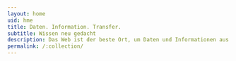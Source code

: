 ```yaml
---
layout: home
uid: hme
title: Daten. Information. Transfer.
subtitle: Wissen neu gedacht
description: Das Web ist der beste Ort, um Daten und Informationen aus Ihrem Wissensbereich zu nutzen und auszutauschen. Bei kmapper geht es darum, Ihr Projekt mithilfe dieser Technologien zum digitalen Leben zu erwecken.
permalink: /:collection/
---
```

